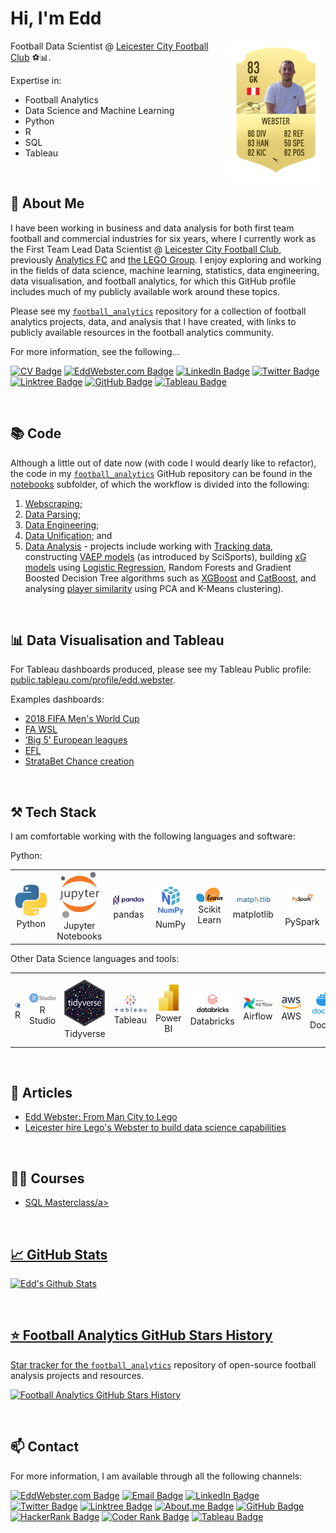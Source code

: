 <h1 align="left">Hi, I'm Edd</h2>

<a href="https://www.twitter.com/eddwebster"><img src="img/fifa21eddwebsterbanner.png" alt="Edd Webster" align="right" height="225px"></a>

Football Data Scientist @ [Leicester City Football Club](https://github.com/lcfc-analytics) ⚽📊.

Expertise in:
- Football Analytics
- Data Science and Machine Learning
- Python
- R
- SQL
- Tableau

<br>



<!-- ABOUT ME-->
<h2 align="left" id="about-me"> 👋 About Me</h2>

I have been working in business and data analysis for both first team football and commercial industries for six years, where I currently work as the First Team Lead Data Scientist @ [Leicester City Football Club](https://github.com/lcfc-analytics), previously <a href="https://analyticsfc.co.uk/" target="_blank">Analytics FC</a> and <a href="https://www.lego.com/" target="_blank">the LEGO Group</a>. I enjoy exploring and working in the fields of data science, machine learning, statistics, data engineering, data visualisation, and football analytics, for which this GitHub profile includes much of my publicly available work around these topics.

Please see my <a href="https://github.com/eddwebster/football_analytics" target="_blank">`football_analytics`</a> repository for a collection of football analytics projects, data, and analysis that I have created, with links to publicly available resources in the football analytics community. 

For more information, see the following...

[![CV Badge](https://img.shields.io/badge/My-CV-critical)](https://eddwebster.com/downloads/EddWebsterCV.pdf)
[![EddWebster.com Badge](https://img.shields.io/badge/eddwebster.com-019FD9?style=flat&logo=web&logoColor=white)](https://www.eddwebster.com/)
[![LinkedIn Badge](https://img.shields.io/badge/LinkedIn-0077B5?style=flat&logo=linkedin&logoColor=white)](https://www.linkedin.com/in/eddwebster)
[![Twitter Badge](https://img.shields.io/badge/Twitter-1DA1F2?style=flat&logo=twitter&logoColor=white)](https://twitter.com/eddwebster)
[![Linktree Badge](https://img.shields.io/badge/Linktree-43E660?style=flat&logo=linktree&logoColor=white)](https://linktr.ee/eddwebster)
[![GitHub Badge](https://img.shields.io/badge/GitHub-100000?style=flat&logo=github&logoColor=white)](https://github.com/eddwebster)
[![Tableau Badge](https://img.shields.io/badge/Tableau-E97627?style=flat&logo=tableau&logoColor=white)](https://public.tableau.com/profile/edd.webster)

<br>



<!-- CODE-->
<h2 align="left" id="code"> 📚 Code</h2>

Although a little out of date now (with code I would dearly like to refactor), the code in my <a href="https://github.com/eddwebster/football_analytics" target="_blank">`football_analytics`</a> GitHub repository can be found in the [notebooks](https://github.com/eddwebster/football_analytics/tree/master/notebooks) subfolder, of which the workflow is divided into the following:
1.    [Webscraping](https://github.com/eddwebster/football_analytics/tree/master/notebooks/1_data_scraping);
2.    [Data Parsing](https://github.com/eddwebster/football_analytics/tree/master/notebooks/2_data_parsing);
3.    [Data Engineering](https://github.com/eddwebster/football_analytics/tree/master/notebooks/3_data_engineering);
4.    [Data Unification](https://github.com/eddwebster/football_analytics/tree/master/notebooks/4_data_unification); and
5.    [Data Analysis](https://github.com/eddwebster/football_analytics/tree/master/notebooks/5_data_analysis_and_projects) - projects include working with [Tracking data](https://github.com/eddwebster/football_analytics/tree/master/notebooks/5_data_analysis_and_projects/tracking_data), constructing [VAEP models](https://github.com/eddwebster/football_analytics/tree/master/notebooks/5_data_analysis_and_projects/vaep) (as introduced by SciSports), building [xG models](https://github.com/eddwebster/football_analytics/tree/master/notebooks/5_data_analysis_and_projects/xg_modeling) using [Logistic Regression](https://nbviewer.jupyter.org/github/eddwebster/football_analytics/blob/master/notebooks/5_data_analysis_and_projects/xg_modeling/shots_dataset/chance_quality_modelling/1%29%20Logistic%20Regression%20Expected%20Goals%20Model.ipynb), Random Forests and Gradient Boosted Decision Tree algorithms such as [XGBoost](https://nbviewer.jupyter.org/github/eddwebster/football_analytics/blob/master/notebooks/5_data_analysis_and_projects/xg_modeling/shots_dataset/chance_quality_modelling/2%29%20XGBoost%20Expected%20Goals%20Model.ipynb) and [CatBoost](https://nbviewer.jupyter.org/github/eddwebster/football_analytics/blob/master/notebooks/5_data_analysis_and_projects/xg_modeling/shots_dataset/chance_quality_modelling/3%29%20CatBoost%20Expected%20Goals%20Model.ipynb), and analysing [player similarity](https://github.com/eddwebster/football_analytics/tree/master/notebooks/5_data_analysis_and_projects/player_similarity_and_clustering) using PCA and K-Means clustering).

<br>



<!-- DATA VISUALISATION AND TABLEAU-->
<h2 align="left" id="data-visualisation-and-tableau"> 📊 Data Visualisation and Tableau </h2>

For Tableau dashboards produced, please see my Tableau Public profile: [public.tableau.com/profile/edd.webster](https://public.tableau.com/profile/edd.webster).

Examples dashboards:
*    [2018 FIFA Men's World Cup](https://public.tableau.com/app/profile/edd.webster/viz/EddWebster-WorldCup2018AnalysisandDashboard/WC2018PlayerDashboard)
*    [FA WSL](https://public.tableau.com/app/profile/edd.webster/viz/EddWebsterFAWSLAnalysisandDashboard/WSLxGAnalysisDashboard)
*    [‘Big 5’ European leagues](https://public.tableau.com/app/profile/edd.webster/viz/EddWebsterBig5EuropeanLeagueAnalysisandDashboards/Big5WaffleChart)
*    [EFL](https://public.tableau.com/app/profile/edd.webster/viz/EddWebsterEFLAnalysisandDashboards/EFLFullBackRadarDashboard)
*    [StrataBet Chance creation](https://public.tableau.com/app/profile/edd.webster/viz/EddWebsterStrataBetChanceAnalysisandDashboards/StrataBetChanceShotMapDashboard)

<br>



<!-- Tech Stack -->
<h2 align="left" id="tech-stack"> ⚒️ Tech Stack</h2>

I am comfortable working with the following languages and software:

Python:<br>

<div align="center">
<table align="center">
    <tr>
        <td align="center" width="140" height="112.43">
            <img src="./icons/python.jpeg" width="65px"/>
            <br/> Python
        </td>
        <td align="center" width="140" height="112.43">
            <img src="./icons/jupyter.png" width="65px"/>
            <br/> Jupyter Notebooks
        </td>
        <td align="center" width="140" height="112.43">
            <img src="./icons/pandas.png" width="65px"/>
            <br/> pandas
        </td>
        <td align="center" width="140" height="112.43">
            <img src="./icons/numpy.png" width="65px"/>
            <br/> NumPy
        </td>
        <td align="center" width="140" height="112.43">
            <img src="./icons/scikitlearn.png" width="65px"/>
            <br/> Scikit Learn
        </td>
        <td align="center" width="140" height="112.43">
            <img src="./icons/matplotlib.png" width="65px"/>
            <br/> matplotlib
        </td>
        <td align="center" width="140" height="112.43">
            <img src="./icons/pyspark.png" width="65px"/>
            <br/> PySpark
        </td>
    </tr>
</table>
</div>

Other Data Science languages and tools:<br>

<div align="center">
<table align="center">
    <tr>
        <td align="center" width="140" height="112.43">
            <img src="./icons/r.png" width="65px"/>
            <br/> R
        </td>
        <td align="center" width="140" height="112.43">
            <img src="./icons/rstudio.png" width="65px"/>
            <br/> R Studio
        </td>
        <td align="center" width="140" height="112.43">
            <img src="./icons/tidyverse.png" width="65px"/>
            <br/> Tidyverse
        </td>
        <td align="center" width="140" height="112.43">
            <img src="./icons/tableau.png" width="65px"/>
            <br/> Tableau
        </td>
        <td align="center" width="140" height="112.43">
            <img src="./icons/powerbi.png" width="65px"/>
            <br/> Power BI
        </td>
        <td align="center" width="140" height="112.43">
            <img src="./icons/databricks.png" width="65px"/>
            <br/> Databricks
        </td>
        <td align="center" width="140" height="112.43">
            <img src="./icons/airflow.png" width="65px"/>
            <br/> Airflow
        </td>
        <td align="center" width="140" height="112.43">
            <img src="./icons/aws.png" width="65px"/>
            <br/> AWS
        </td>
        <td align="center" width="140" height="112.43">
            <img src="./icons/docker.png" width="65px"/>
            <br/> Docker
        </td>
    </tr>
</table>
</div>

<br>



<!-- ARTICLES-->
<h2 align="left" id="articles"> 📰 Articles</h2>

<ul>
  <li><a href="https://trainingground.guru/articles/edd-webster-from-man-city-to-lego" target="_blank">Edd Webster: From Man City to Lego</a></li>
  <li><a href="https://trainingground.guru/articles/leicester-hire-legos-webster-to-build-data-science-capabilities" target="_blank">Leicester hire Lego's Webster to build data science capabilities</a></li>
</ul>

<br>



<!-- COURSES-->
<h2 align="left" id="coures"> 🧑‍🎓 Courses</h2>

<ul>
  <li><a href="[https://trainingground.guru/articles/edd-webster-from-man-city-to-lego](https://traininggroundguru.vhx.tv/products/sql-masterclass)" target="_blank">SQL Masterclass/a></li>
</ul>

<br>


<!-- GITHUB STATS-->
<h2 align="left" id="github-stats"> 📈 GitHub Stats</h2>

![Edd's Github Stats](https://github-readme-stats.vercel.app/api?username=eddwebster&show_icons=true&theme=vue-dark)

<br>



<!-- FOOTBALL ANALYTICS GITHUB STATS-->
<h2 align="left" id="football-analytics-github-stats"> ⭐ Football Analytics GitHub Stars History</h2>

Star tracker for the <a href="https://github.com/eddwebster/football_analytics" target="_blank">`football_analytics`</a> repository of open-source football analysis projects and resources.

[![Football Analytics GitHub Stars History](https://api.star-history.com/svg?repos=eddwebster/football_analytics&type=Date)](https://star-history.com/#eddwebster/football_analytics&Date)

<br>



<!-- CONTACT-->
<h2 align="left" id="contact"> 📫 Contact</h2>

For more information, I am available through all the following channels:

[![EddWebster.com Badge](https://img.shields.io/badge/eddwebster.com-019FD9?style=flat&logo=web&logoColor=white)](https://www.eddwebster.com/)
[![Email Badge](https://img.shields.io/badge/-Gmail-D14836?style=flat&logo=gmail&logoColor=white)](mailto:eddwebsteranalytics@gmail.com)
[![LinkedIn Badge](https://img.shields.io/badge/LinkedIn-0077B5?style=flat&logo=linkedin&logoColor=white)](https://www.linkedin.com/in/eddwebster)
[![Twitter Badge](https://img.shields.io/badge/Twitter-1DA1F2?style=flat&logo=twitter&logoColor=white)](https://twitter.com/eddwebster)
[![Linktree Badge](https://img.shields.io/badge/Linktree-43E660?style=flat&logo=linktree&logoColor=white)](https://linktr.ee/eddwebster)
[![About.me Badge](https://img.shields.io/badge/About.me-00A98F?style=flat&logo=about.me&logoColor=white)](https://about.me/eddwebster/)
[![GitHub Badge](https://img.shields.io/badge/GitHub-100000?style=flat&logo=github&logoColor=white)](https://github.com/eddwebster)
[![HackerRank Badge](https://img.shields.io/badge/HackerRank-00EA64?style=flat&logo=hackerrank&logoColor=white)](https://www.hackerrank.com/eddwebster)
[![Coder Rank Badge](http://img.shields.io/badge/-Coders%20Rank-67A4AC?style=flat&logo=CodersRank&logoColor=white)](https://profile.codersrank.io/user/eddwebster)
[![Tableau Badge](https://img.shields.io/badge/Tableau-E97627?style=flat&logo=tableau&logoColor=white)](https://public.tableau.com/profile/edd.webster)
